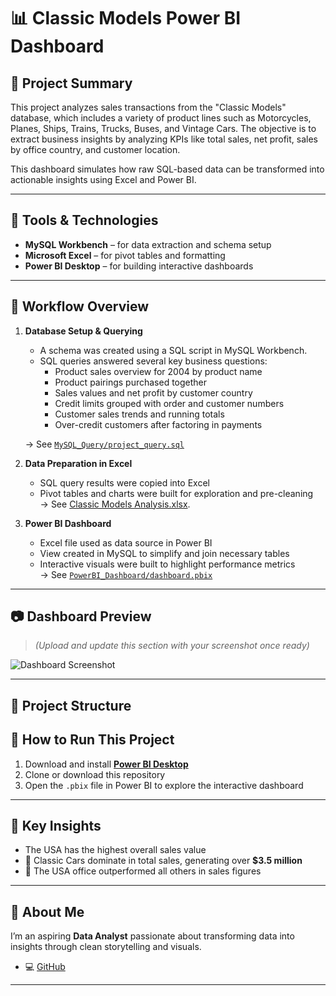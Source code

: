 # 📊 Classic Models Power BI Dashboard

## 📝 Project Summary

This project analyzes sales transactions from the "Classic Models" database, which includes a variety of product lines such as Motorcycles, Planes, Ships, Trains, Trucks, Buses, and Vintage Cars. The objective is to extract business insights by analyzing KPIs like total sales, net profit, sales by office country, and customer location.

This dashboard simulates how raw SQL-based data can be transformed into actionable insights using Excel and Power BI.

---

## 🧰 Tools & Technologies

- **MySQL Workbench** – for data extraction and schema setup
- **Microsoft Excel** – for pivot tables and formatting
- **Power BI Desktop** – for building interactive dashboards

---

## 🔁 Workflow Overview

1. **Database Setup & Querying**  
   - A schema was created using a SQL script in MySQL Workbench.
   - SQL queries answered several key business questions:
     - Product sales overview for 2004 by product name
     - Product pairings purchased together
     - Sales values and net profit by customer country
     - Credit limits grouped with order and customer numbers
     - Customer sales trends and running totals
     - Over-credit customers after factoring in payments

   → See [`MySQL_Query/project_query.sql`](./MySQL_Query/project_query.sql)

2. **Data Preparation in Excel**  
   - SQL query results were copied into Excel
   - Pivot tables and charts were built for exploration and pre-cleaning  
   → See [Classic Models Analysis.xlsx](./Excel_Data/Classic%20Models%20Analysis.xlsx).


3. **Power BI Dashboard**  
   - Excel file used as data source in Power BI
   - View created in MySQL to simplify and join necessary tables
   - Interactive visuals were built to highlight performance metrics  
   → See [`PowerBI_Dashboard/dashboard.pbix`](./PowerBI_Dashboard/dashboard.pbix)

---

## 📷 Dashboard Preview

> _(Upload and update this section with your screenshot once ready)_

![Dashboard Screenshot](./Screenshots/dashboard_screenshot.png)

---

## 📁 Project Structure


## 🚀 How to Run This Project

1. Download and install **[Power BI Desktop](https://powerbi.microsoft.com/en-us/desktop/)**
2. Clone or download this repository
3. Open the `.pbix` file in Power BI to explore the interactive dashboard

---

## 📌 Key Insights

- The USA has the highest overall sales value
- 🚗 Classic Cars dominate in total sales, generating over **$3.5 million**
- 🏢 The USA office outperformed all others in sales figures

---

## 💼 About Me

I’m an aspiring **Data Analyst** passionate about transforming data into insights through clean storytelling and visuals.

- 💻 [GitHub](https://github.com/malhussein-bit)

---

